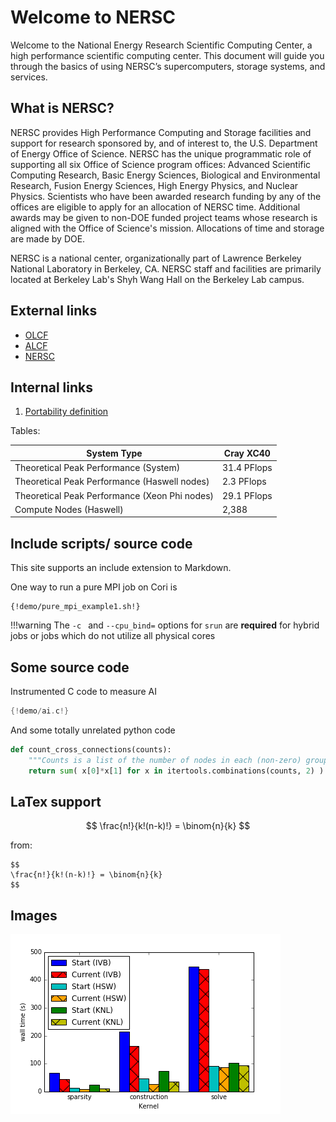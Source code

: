 # Welcome to NERSC

Welcome to the National Energy Research Scientific Computing Center, a high performance scientific computing center.
This document will guide you through the basics of using NERSC’s supercomputers, storage systems, and services.

## What is NERSC?

NERSC provides High Performance Computing and Storage facilities and support for research sponsored by, and of interest to, the U.S. Department of Energy Office of Science. NERSC has the unique programmatic role of supporting all six Office of Science program offices: Advanced Scientific Computing Research, Basic Energy Sciences, Biological and Environmental Research, Fusion Energy Sciences, High Energy Physics, and Nuclear Physics. Scientists who have been awarded research funding by any of the offices are eligible to apply for an allocation of NERSC time. Additional awards may be given to non-DOE funded project teams whose research is aligned with the Office of Science's mission. Allocations of time and storage are made by DOE.

NERSC is a national center, organizationally part of Lawrence Berkeley National Laboratory in Berkeley, CA. NERSC staff and facilities are primarily located at Berkeley Lab's Shyh Wang Hall on the Berkeley Lab campus.


## External links

* [OLCF](https://www.olcf.ornl.gov)
* [ALCF](https://www.alcf.anl.gov)
* [NERSC](http://www.nersc.gov)

## Internal links

1. [Portability definition](pp/definition.md)


Tables:

| System Type                                   | Cray XC40   |
|-----------------------------------------------|-------------|
| Theoretical Peak Performance (System)         | 31.4 PFlops |
| Theoretical Peak Performance (Haswell nodes)  | 2.3 PFlops  |
| Theoretical Peak Performance (Xeon Phi nodes) | 29.1 PFlops |
| Compute Nodes (Haswell)                       | 2,388       |

## Include scripts/ source code

This site supports an include extension to Markdown. 

One way to run a pure MPI job on Cori is

```shell
{!demo/pure_mpi_example1.sh!}
```

!!!warning
	The `-c ` and `--cpu_bind=` options for `srun` are **required** for hybrid jobs or jobs which do not utilize all physical cores	

	
	
## Some source code

Instrumented C code to measure AI

```C
{!demo/ai.c!}
```

And some totally unrelated python code

```python
def count_cross_connections(counts):
    """Counts is a list of the number of nodes in each (non-zero) group"""
    return sum( x[0]*x[1] for x in itertools.combinations(counts, 2) )
```

## LaTex support

$$
\frac{n!}{k!(n-k)!} = \binom{n}{k}
$$

from:

```
$$
\frac{n!}{k!(n-k)!} = \binom{n}{k}
$$
```

## Images
![A demo image](demo.png)
